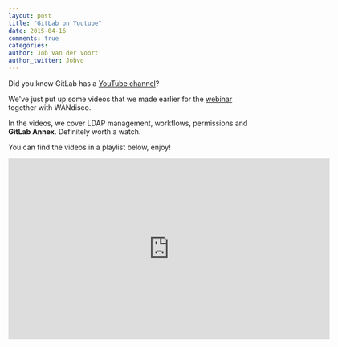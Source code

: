 ```yaml
---
layout: post
title: "GitLab on Youtube"
date: 2015-04-16
comments: true
categories:
author: Job van der Voort
author_twitter: Jobvo
---
```


Did you know GitLab has a [YouTube channel](https://www.youtube.com/channel/UCnMGQ8QHMAnVIsI3xJrihhg)?

We've just put up some videos that we made earlier for the [webinar](https://about.gitlab.com/2015/04/03/gitlab-wandisco-webinar/) together
with WANdisco.

In the videos, we cover LDAP management, workflows, permissions and
**GitLab Annex**. Definitely worth a watch.

You can find the videos in a playlist below, enjoy!

<iframe width="640" height="360" src="https://www.youtube.com/embed/HPMjM-14qa8?list=PLFGfElNsQthapNLLeup0kkFskB6aHxFyJ" frameborder="0" allowfullscreen></iframe>
